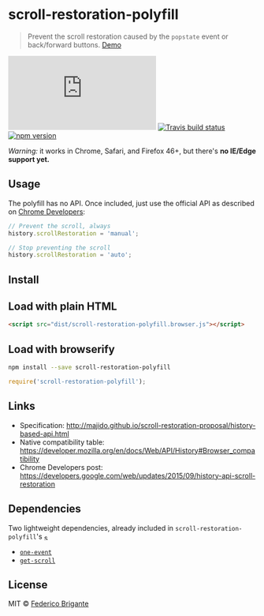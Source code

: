 # scroll-restoration-polyfill 

> Prevent the scroll restoration caused by the `popstate` event or back/forward buttons. [Demo](https://rawgit.com/bfred-it/scroll-restoration-polyfill/master/demo.html)

[![gzipped size](https://badges.herokuapp.com/size/github/bfred-it/scroll-restoration-polyfill/master/dist/scroll-restoration-polyfill.browser.js?gzip=true&label=gzipped%20size)](#readme)
[![Travis build status](https://api.travis-ci.org/bfred-it/scroll-restoration-polyfill.svg?branch=gh-pages)](https://travis-ci.org/bfred-it/scroll-restoration-polyfill)
[![npm version](https://img.shields.io/npm/v/scroll-restoration-polyfill.svg)](https://www.npmjs.com/package/scroll-restoration-polyfill) 

*Warning:* it works in Chrome, Safari, and Firefox 46+, but there's **no IE/Edge support yet.**

## Usage

The polyfill has no API. Once included, just use the official API as described on [Chrome Developers](https://developers.google.com/web/updates/2015/09/history-api-scroll-restoration):

```js
// Prevent the scroll, always
history.scrollRestoration = 'manual';

// Stop preventing the scroll
history.scrollRestoration = 'auto';
```

## Install

## Load with plain HTML

```html
<script src="dist/scroll-restoration-polyfill.browser.js"></script>
```

## Load with browserify

```sh
npm install --save scroll-restoration-polyfill
```

```js
require('scroll-restoration-polyfill');
```

## Links

- Specification: http://majido.github.io/scroll-restoration-proposal/history-based-api.html
- Native compatibility table: https://developer.mozilla.org/en/docs/Web/API/History#Browser_compatibility
- Chrome Developers post: https://developers.google.com/web/updates/2015/09/history-api-scroll-restoration


## Dependencies

Two lightweight dependencies, already included in `scroll-restoration-polyfill`'s <img alt="scroll-restoration-polyfill's gzipped size" src="https://badges.herokuapp.com/size/github/bfred-it/scroll-restoration-polyfill/master/dist/scroll-restoration-polyfill.browser.js?gzip=true&label=gzipped%20size" height="13" style="vertical-align: middle;">

* [`one-event`](https://github.com/bfred-it/one-event)
* [`get-scroll`](https://github.com/bfred-it/get-scroll)

## License

MIT © [Federico Brigante](http://twitter.com/bfred_it)
